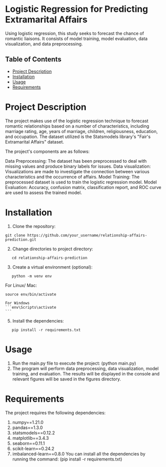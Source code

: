 # Logistic Regression for Predicting Extramarital Affairs 
Using logistic regression, this study seeks to forecast the chance of romantic liaisons. It consists of model training, model evaluation, data visualization, and data preprocessing.

## Table of Contents
- [Project Description](#project-description)
- [Installation](#installation)
- [Usage](#usage)
- [Requirements](#requirements)

# Project Description
The project makes use of the logistic regression technique to forecast romantic relationships based on a number of characteristics, including marriage rating, age, years of marriage, children, religiousness, education, and occupation. The dataset utilized is the Statsmodels library's "Fair's Extramarital Affairs" dataset.

The project's components are as follows:

Data Preprocessing: The dataset has been preprocessed to deal with missing values and produce binary labels for issues.
Data visualization: Visualizations are made to investigate the connection between various characteristics and the occurrence of affairs.
Model Training: The preprocessed dataset is used to train the logistic regression model.
Model Evaluation: Accuracy, confusion matrix, classification report, and ROC curve are used to assess the trained model.

# Installation

1. Clone the repository:
```
git clone https://github.com/your_username/relationship-affairs-prediction.git
```

2. Change directories to project directory:
```
   cd relationship-affairs-prediction
```

3. Create a virtual environment (optional):
```
   python -m venv env
```

   For Linux/ Mac:
   ```
   source env/bin/activate
  ```

    For Windows
    ```env\Scripts\activate
    ```

5. Install the dependencies:
```
   pip install -r requirements.txt
```

# Usage
1. Run the main.py file to execute the project:
   (python main.py)
2. The program will perform data preprocessing, data visualization, model training, and evaluation. The results will be displayed in the console and relevant figures will be saved in the figures directory.

# Requirements
The project requires the following dependencies:

1. numpy==1.21.0
2. pandas==1.3.0
3. statsmodels==0.12.2
4. matplotlib==3.4.3
5. seaborn==0.11.1
6. scikit-learn==0.24.2
7. imbalanced-learn==0.8.0
You can install all the dependencies by running the command:
(pip install -r requirements.txt)
 

